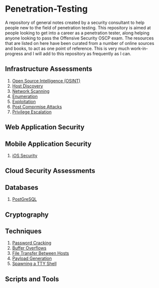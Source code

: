 # Penetration-Testing

A repository of general notes created by a security consultant to help people new to the field of penetration testing.  This repository is aimed at people looking to get into a career as a penetration tester, along helping anyone looking to pass the Offensive Security OSCP exam.  The resources that are listed on here have been curated from a number of online sources and books, to act as one point of reference. This is very much work-in-progress and I will add to this repository as frequently as I can.

## Infrastructure Assessments

1) [Open Source Intelligence (OSINT)](Open-Source-Intelligence/readme.md)
2) [Host Discovery](host-discovery/README.md)
3) [Network Scanning](Network-Scanning/README.md)
4) [Enumeration](Enumeration/readme.md)
5) [Exploitation](exploitation/readme.md)
6) [Post Comprmise Attacks](Post-Compromise/readme.md)
7) [Privilege Escalation](Privilege-Escalation/readme.md)

## Web Application Security

## Mobile Application Security

1) [iOS Security](iOS/iOS-home.md)

## Cloud Security Assessments

## Databases

1) [PostGreSQL](PostgreSQL/readme.md)

## Cryptography

## Techniques
1) [Password Cracking](password-cracking/readme.md)
2) [Buffer Overflows](Buffer-Overflows/readme.md)
3) [File Transfer Between Hosts](File-Transfer/readme.md)
4) [Payload Generation](Payload-Generation/README.md)
5) [Spawning a TTY Shell](Techniques/spawning-tty.md)

## Scripts and Tools
